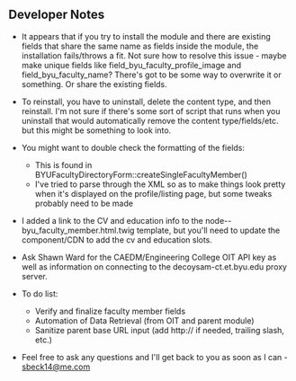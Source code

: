 Developer Notes
---------------

* It appears that if you try to install the module and there are existing fields that share the same name as fields inside the module, the installation fails/throws a fit. Not sure how to resolve this issue - maybe make unique fields like field_byu_faculty_profile_image and field_byu_faculty_name? There's got to be some way to overwrite it or something. Or share the existing fields.

* To reinstall, you have to uninstall, delete the content type, and then reinstall. I'm not sure if there's some sort of script that runs when you uninstall that would automatically remove the content type/fields/etc. but this might be something to look into.

* You might want to double check the formatting of the fields:
    * This is found in BYUFacultyDirectoryForm::createSingleFacultyMember()
    * I've tried to parse through the XML so as to make things look pretty when it's displayed on the profile/listing page, but some tweaks probably need to be made
    
* I added a link to the CV and education info to the node--byu_faculty_member.html.twig template, but you'll need to update the component/CDN to add the cv and education slots.

* Ask Shawn Ward for the CAEDM/Engineering College OIT API key as well as information on connecting to the decoysam-ct.et.byu.edu proxy server. 

* To do list:
	- Verify and finalize faculty member fields
	- Automation of Data Retrieval (from OIT and parent module)
	- Sanitize parent base URL input (add http:// if needed, trailing slash, etc.)
	
* Feel free to ask any questions and I'll get back to you as soon as I can - sbeck14@me.com

